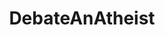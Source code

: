 ---
title: DebateAnAtheist
crosslinks:
- DebateReligion
- youtubefactsbot
- atheism
- DebateEvolution
- youtubot
- autourbanbot
- DebateAChristian
- PurplePillDebate
- explainlikeimfive
- askphilosophy
- askanatheist
- askscience
- badphilosophy
- cosmologicalargument
- xkcd
- Judaism
- AcademicBiblical
- Christianity
- cosmology
- thegreatproject
---
